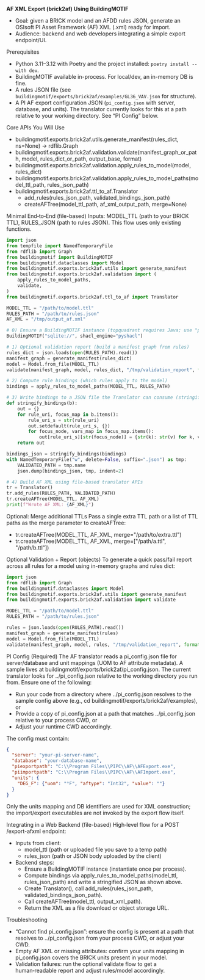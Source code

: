 **AF XML Export (brick2af) Using BuildingMOTIF**

- Goal: given a BRICK model and an AFDD rules JSON, generate an OSIsoft PI Asset Framework (AF) XML (.xml) ready for import.
- Audience: backend and web developers integrating a simple export endpoint/UI.

Prerequisites
- Python 3.11–3.12 with Poetry and the project installed: `poetry install --with dev`.
- BuildingMOTIF available in-process. For local/dev, an in-memory DB is fine.
- A rules JSON file (see `buildingmotif/exports/brick2af/examples/GL36_VAV.json` for structure).
- A PI AF export configuration JSON (`pi_config.json` with server, database, and units). The translator currently looks for this at a path relative to your working directory. See “PI Config” below.

Core APIs You Will Use
- buildingmotif.exports.brick2af.utils.generate_manifest(rules_dict, ns=None) → rdflib.Graph
- buildingmotif.exports.brick2af.validation.validate(manifest_graph_or_path, model, rules_dict_or_path, output_base, format)
- buildingmotif.exports.brick2af.validation.apply_rules_to_model(model, rules_dict)
- buildingmotif.exports.brick2af.validation.apply_rules_to_model_paths(model_ttl_path, rules_json_path)
- buildingmotif.exports.brick2af.ttl_to_af.Translator
  - add_rules(rules_json_path, validated_bindings_json_path)
  - createAFTree(model_ttl_path, af_xml_output_path, merge=None)

Minimal End‑to‑End (file-based)
Inputs: MODEL_TTL (path to your BRICK TTL), RULES_JSON (path to rules JSON). This flow uses only existing functions.

```python
import json
from tempfile import NamedTemporaryFile
from rdflib import Graph
from buildingmotif import BuildingMOTIF
from buildingmotif.dataclasses import Model
from buildingmotif.exports.brick2af.utils import generate_manifest
from buildingmotif.exports.brick2af.validation import (
    apply_rules_to_model_paths,
    validate,
)
from buildingmotif.exports.brick2af.ttl_to_af import Translator

MODEL_TTL = "/path/to/model.ttl"
RULES_PATH = "/path/to/rules.json"
AF_XML = "/tmp/output_af.xml"

# 0) Ensure a BuildingMOTIF instance (topquadrant requires Java; use "pyshacl" if unavailable)
BuildingMOTIF("sqlite://", shacl_engine="pyshacl")

# 1) Optional validation report (build a manifest graph from rules)
rules_dict = json.loads(open(RULES_PATH).read())
manifest_graph = generate_manifest(rules_dict)
model = Model.from_file(MODEL_TTL)
validate(manifest_graph, model, rules_dict, "/tmp/validation_report", format="html")

# 2) Compute rule bindings (which rules apply to the model)
bindings = apply_rules_to_model_paths(MODEL_TTL, RULES_PATH)

# 3) Write bindings to a JSON file the Translator can consume (stringify keys/values)
def stringify_bindings(b):
    out = {}
    for rule_uri, focus_map in b.items():
        rule_uri_s = str(rule_uri)
        out.setdefault(rule_uri_s, {})
        for focus_node, vars_map in focus_map.items():
            out[rule_uri_s][str(focus_node)] = {str(k): str(v) for k, v in vars_map.items()}
    return out

bindings_json = stringify_bindings(bindings)
with NamedTemporaryFile("w", delete=False, suffix=".json") as tmp:
    VALIDATED_PATH = tmp.name
    json.dump(bindings_json, tmp, indent=2)

# 4) Build AF XML using file-based translator APIs
tr = Translator()
tr.add_rules(RULES_PATH, VALIDATED_PATH)
tr.createAFTree(MODEL_TTL, AF_XML)
print(f"Wrote AF XML: {AF_XML}")
```

Optional: Merge additional TTLs
Pass a single extra TTL path or a list of TTL paths as the merge parameter to createAFTree:
- tr.createAFTree(MODEL_TTL, AF_XML, merge="/path/to/extra.ttl")
- tr.createAFTree(MODEL_TTL, AF_XML, merge=["/path/a.ttl", "/path/b.ttl"])

Optional Validation + Report (objects)
To generate a quick pass/fail report across all rules for a model using in-memory graphs and rules dict:

```python
import json
from rdflib import Graph
from buildingmotif.dataclasses import Model
from buildingmotif.exports.brick2af.utils import generate_manifest
from buildingmotif.exports.brick2af.validation import validate

MODEL_TTL = "/path/to/model.ttl"
RULES_PATH = "/path/to/rules.json"

rules = json.loads(open(RULES_PATH).read())
manifest_graph = generate_manifest(rules)
model = Model.from_file(MODEL_TTL)
validate(manifest_graph, model, rules, "/tmp/validation_report", format="html")
```

PI Config (Required)
The AF translator reads a pi_config.json file for server/database and unit mappings (UOM to AF attribute metadata). A sample lives at buildingmotif/exports/brick2af/pi_config.json. The current translator looks for ../pi_config.json relative to the working directory you run from. Ensure one of the following:
- Run your code from a directory where ../pi_config.json resolves to the sample config above (e.g., cd buildingmotif/exports/brick2af/examples), or
- Provide a copy of pi_config.json at a path that matches ../pi_config.json relative to your process CWD, or
- Adjust your runtime CWD accordingly.

The config must contain:
```json
{
  "server": "your-pi-server-name",
  "database": "your-database-name",
  "piexportpath": "C:\\Program Files\\PIPC\\AF\\AFExport.exe",
  "piimportpath": "C:\\Program Files\\PIPC\\AF\\AFImport.exe",
  "units": {
    "DEG_F": {"uom": "°F", "aftype": "Int32", "value": ""}
  }
}
```
Only the units mapping and DB identifiers are used for XML construction; the import/export executables are not invoked by the export flow itself.

Integrating in a Web Backend (file-based)
High‑level flow for a POST /export-afxml endpoint:
- Inputs from client:
  - model_ttl (path or uploaded file you save to a temp path)
  - rules_json (path or JSON body uploaded by the client)
- Backend steps:
  - Ensure a BuildingMOTIF instance (instantiate once per process).
  - Compute bindings via apply_rules_to_model_paths(model_ttl, rules_json_path) and write a stringified JSON as shown above.
  - Create Translator(), call add_rules(rules_json_path, validated_bindings_json_path).
  - Call createAFTree(model_ttl, output_xml_path).
  - Return the XML as a file download or object storage URL.

Troubleshooting
- “Cannot find pi_config.json”: ensure the config is present at a path that resolves to ../pi_config.json from your process CWD, or adjust your CWD.
- Empty AF XML or missing attributes: confirm your units mapping in pi_config.json covers the BRICK units present in your model.
- Validation failures: run the optional validate flow to get a human‑readable report and adjust rules/model accordingly.
